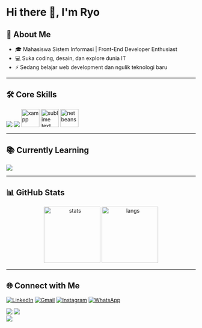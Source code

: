 # Hi there 👋, I'm Ryo  

## 🚀 About Me  
- 🎓 Mahasiswa Sistem Informasi | Front-End Developer Enthusiast  
- 💻 Suka coding, desain, dan explore dunia IT  
- ⚡ Sedang belajar web development dan ngulik teknologi baru  

---
## 🛠️ Core Skills  
<p align="left">
  <img src="https://skillicons.dev/icons?i=html,css,mysql,postgres&perline=4" />
  <img src="https://skillicons.dev/icons?i=figma,git,github&perline=4" />
  <img src="https://www.apachefriends.org/images/xampp-logo-ac950edf.svg" width="48" height="48" alt="xampp"/>
  <img src="https://upload.wikimedia.org/wikipedia/en/d/d2/Sublime_Text_3_logo.png" width="48" height="48" alt="sublime text"/>
  <img src="https://upload.wikimedia.org/wikipedia/commons/9/98/Apache_NetBeans_Logo.svg" width="48" height="48" alt="netbeans"/>
</p>

---

## 📚 Currently Learning  
<p align="left">
  <img src="https://skillicons.dev/icons?i=js,java,cpp,php,react,tailwind,nextjs,nodejs,docker&perline=6" />
</p>

---

## 📊 GitHub Stats  
<p align="center">
  <img src="https://github-readme-stats.vercel.app/api?username=ryosatria2105&show_icons=true&theme=radical" alt="stats" height="150"/>
  <img src="https://github-readme-stats.vercel.app/api/top-langs/?username=ryosatria2105&layout=compact&theme=radical" alt="langs" height="150"/>
</p>

---

## 🌐 Connect with Me  
<p>
  <a href="https://www.linkedin.com/in/ryo-satriagung-hidayat"><img src="https://img.shields.io/badge/LinkedIn-_.svg?style=for-the-badge&logo=linkedin&color=0A66C2" alt="LinkedIn"></a>
  <a href="mailto:ryosatriagung@gmail.com"><img src="https://img.shields.io/badge/Gmail-_.svg?style=for-the-badge&logo=gmail&color=D14836" alt="Gmail"></a>
  <a href="https://instagram.com/username"><img src="https://img.shields.io/badge/Instagram-_.svg?style=for-the-badge&logo=instagram&color=E4405F" alt="Instagram"></a>
  <a href="https://wa.me/628xxxxxx"><img src="https://img.shields.io/badge/WhatsApp-_.svg?style=for-the-badge&logo=whatsapp&color=25D366" alt="WhatsApp"></a>
</p>

![](https://img.shields.io/github/followers/ryosatria2105?style=for-the-badge&logo=github) 
![](https://img.shields.io/github/stars/ryosatria2105?style=for-the-badge&logo=github)  
![](https://komarev.com/ghpvc/?username=ryosatria2105&color=blue&style=for-the-badge&label=VISITORS)
